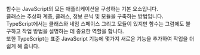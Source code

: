 함수는 JavaScript의 모든 애플리케이션을 구성하는 기본 요소입니다.<br/>
클래스는 추상화 계층, 클래스, 정보 은닉 및 모듈을 구축하는 방법입니다.<br/>
TypeScript에서는 클래스와 네임 스페이스 그리고 모듈이 있지만 함수는 그럼에도 불구하고 작업 방법을 설명하는 데 중요한 역할을 합니다.<br/>
또한 TypeScript는 표준 JavaScript 기능에 몇가지 새로운 기능을 추가하여 작업을 더 쉽게 해 줍니다.